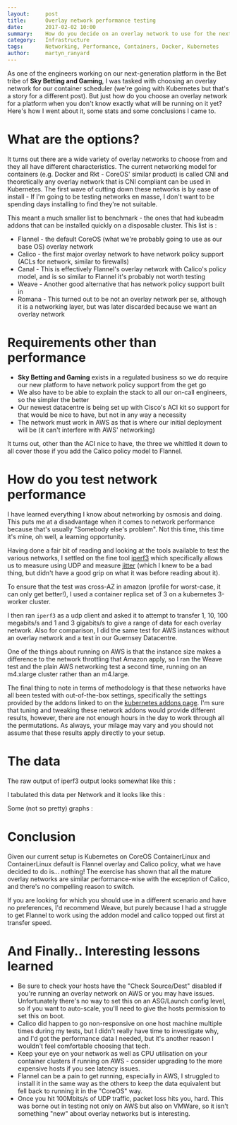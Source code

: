 ```yaml
---
layout:     post
title:      Overlay network performance testing
date:       2017-02-02 10:00
summary:    How do you decide on an overlay network to use for the next generation platform at SkyBet?
category:   Infrastructure
tags:       Networking, Performance, Containers, Docker, Kubernetes
author:     martyn_ranyard
---
```


As one of the engineers working on our next-generation platform in the Bet tribe of **Sky Betting and Gaming**, I was tasked with choosing an overlay network for our container scheduler (we're going with Kubernetes but that's a story for a different post).  But just how do you choose an overlay network for a platform when you don't know exactly what will be running on it yet?  Here's how I went about it, some stats and some conclusions I came to.

# What are the options?
It turns out there are a wide variety of overlay networks to choose from and they all have different characteristics.  The current networking model for containers (e.g. Docker and Rkt - CoreOS' similar product) is called CNI and theoretically any overlay network that is CNI compliant can be used in Kubernetes.  The first wave of cutting down these networks is by ease of install - If I'm going to be testing networks en masse, I don't want to be spending days installing to find they're not suitable.

This meant a much smaller list to benchmark - the ones that had kubeadm addons that can be installed quickly on a disposable cluster.  This list is :
* Flannel - the default CoreOS (what we're probably going to use as our base OS) overlay network
* Calico - the first major overlay network to have network policy support (ACLs for network, similar to firewalls)
* Canal - This is effectively Flannel's overlay network with Calico's policy model, and is so similar to Flannel it's probably not worth testing
* Weave - Another good alternative that has network policy support built in
* Romana - This turned out to be not an overlay network per se, although it is a networking layer, but was later discarded because we want an overlay network

# Requirements other than performance
* **Sky Betting and Gaming** exists in a regulated business so we do require our new platform to have network policy support from the get go
* We also have to be able to explain the stack to all our on-call engineers, so the simpler the better
* Our newest datacentre is being set up with Cisco's ACI kit so support for that would be nice to have, but not in any way a necessity
* The network must work in AWS as that is where our initial deployment will be (it can't interfere with AWS' networking)

It turns out, other than the ACI nice to have, the three we whittled it down to all cover those if you add the Calico policy model to Flannel.

# How do you test network performance
I have learned everything I know about networking by osmosis and doing.  This puts me at a disadvantage when it comes to network performance because that's usually "Somebody else's problem".  Not this time, this time it's mine, oh well, a learning opportunity.

Having done a fair bit of reading and looking at the tools available to test the various networks, I settled on the fine tool [iperf3](https://iperf.fr/) which specifically allows us to measure using UDP and measure [jitter](https://en.wikipedia.org/wiki/Packet_delay_variation) (which I knew to be a bad thing, but didn't have a good grip on what it was before reading about it).

To ensure that the test was cross-AZ in amazon (profile for worst-case, it can only get better!), I used a container replica set of 3 on a kubernetes 3-worker cluster.

I then ran `iperf3` as a udp client and asked it to attempt to transfer 1, 10, 100 megabits/s and 1 and 3 gigabits/s to give a range of data for each overlay network. Also for comparison, I did the same test for AWS instances without an overlay network and a test in our Guernsey Datacentre.

One of the things about running on AWS is that the instance size makes a difference to the network throttling that Amazon apply, so I ran the Weave test and the plain AWS networking test a second time, running on an m4.xlarge cluster rather than an m4.large.

The final thing to note in terms of methodology is that these networks have all been tested with out-of-the-box settings, specifically the settings provided by the addons linked to on the [kubernetes addons page](https://kubernetes.io/docs/admin/addons/).  I'm sure that tuning and tweaking these network addons would provide different results, however, there are not enough hours in the day to work through all the permutations.  As always, your milage may vary and you should not assume that these results apply directly to your setup.

# The data

The raw output of iperf3 output looks somewhat like this :

I tabulated this data per Network and it looks like this :

Some (not so pretty) graphs :

# Conclusion

Given our current setup is Kubernetes on CoreOS ContainerLinux and ContainerLinux default is Flannel overlay and Calico policy, what we have decided to do is... nothing!  The exercise has shown that all the mature overlay networks are similar performance-wise with the exception of Calico, and there's no compelling reason to switch.

If you are looking for which you should use in a different scenario and have no preferences, I'd recommend Weave, but purely because I had a struggle to get Flannel to work using the addon model and calico topped out first at transfer speed.

# And Finally.. Interesting lessons learned

* Be sure to check your hosts have the "Check Source/Dest" disabled if you're running an overlay network on AWS or you may have issues.  Unfortunately there's no way to set this on an ASG/Launch config level, so if you want to auto-scale, you'll need to give the hosts permission to set this on boot.
* Calico did happen to go non-responsive on one host machine multiple times during my tests, but I didn't really have time to investigate why, and I'd got the performance data I needed, but it's another reason I wouldn't feel comfortable choosing that tech.
* Keep your eye on your network as well as CPU utilisation on your container clusters if running on AWS - consider upgrading to the more expensive hosts if you see latency issues.
* Flannel can be a pain to get running, especially in AWS, I struggled to install it in the same way as the others to keep the data equivalent but fell back to running it in the "CoreOS" way.
* Once you hit 100Mbits/s of UDP traffic, packet loss hits you, hard.  This was borne out in testing not only on AWS but also on VMWare, so it isn't something "new" about overlay networks but is interesting.
